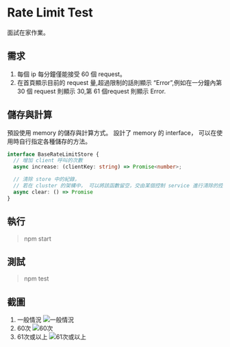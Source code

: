 # Rate Limit Test

面試在家作業。

## 需求

1. 每個 ip 每分鐘僅能接受 60 個 request。
1. 在首頁顯示目前的 request 量,超過限制的話則顯示 “Error”,例如在一分鐘內第 30 個 request 則顯示 30,第 61 個request 則顯示 Error.

## 儲存與計算
預設使用 memory 的儲存與計算方式。
設計了 memory 的 interface， 可以在使用時自行指定各種儲存的方法。
``` TypeScript
interface BaseRateLimitStore {
  // 增加 client 呼叫的次數
  async increase: (clientKey: string) => Promise<number>;

  // 清除 store 中的紀錄，
  // 若在 cluster 的架構中， 可以將該函數留空，交由某個控制 service 進行清除的控制
  async clear: () => Promise
}
```

## 執行

> npm start

## 測試

> npm test

## 截圖

1. 一般情況
![一般情況]('./normal.jpg)
2. 60次
![60次]('./60times.jpg)
3. 61次或以上
![61次或以上]('./error.jpg)
